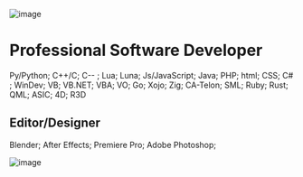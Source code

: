 ![image](https://bilderupload.org/image/73bf97067-r3ddata-banner.png)

<h1>Professional Software Developer</h1>

<p>
Py/Python;
C++/C;
C-- ;
Lua;
Luna;
Js/JavaScript;
Java;
PHP;
html;
CSS;
C# ;
WinDev;
VB;
VB.NET;
VBA;
VO;
Go;
Xojo;
Zig;
CA-Telon;
SML;
Ruby;
Rust;
QML;
ASIC;
4D;
R3D
</p>



## Editor/Designer
<p>
Blender;
After Effects;
Premiere Pro;
Adobe Photoshop;
</p>

![image](https://imgur.com/XV1r4QK.gif)
